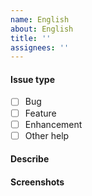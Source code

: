 ```yaml
---
name: English
about: English
title: ''
assignees: ''
---
```


#### Issue type

- [ ] Bug
- [ ] Feature
- [ ] Enhancement
- [ ] Other help

#### Describe

<!-- A clear and concise description of what the bug is. -->
<!-- It is better to provide related items of _config.yml -->

#### Screenshots

<!-- If applicable, add screenshots to help explain your problem. -->
